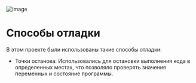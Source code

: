 ![image](https://github.com/user-attachments/assets/5ce72adf-1591-4430-94f3-dd267e5c5a82)

# Способы отладки
В этом проекте были использованы такие способы отладки:
- Точки останова: Использовались для остановки выполнения кода в определенных местах, что позволяло проверять значения переменных и состояние программы.
